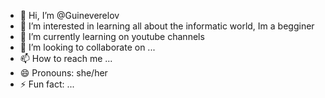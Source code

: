 - 👋 Hi, I’m @Guineverelov
- 👀 I’m interested in learning all about the informatic world, Im a begginer
- 🌱 I’m currently learning on youtube channels 
- 💞️ I’m looking to collaborate on ...
- 📫 How to reach me ...
- 😄 Pronouns: she/her
- ⚡ Fun fact: ...

<!---
Guineverelov/Guineverelov is a ✨ special ✨ repository because its `README.md` (this file) appears on your GitHub profile.
You can click the Preview link to take a look at your changes.
--->
